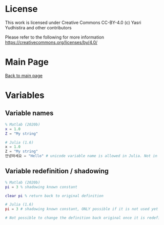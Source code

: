 # License

This work is licensed under Creative Commons CC-BY-4.0 (c) Yasri Yudhistira and other contributors

Please refer to the following for more information
https://creativecommons.org/licenses/by/4.0/

# Main Page
[Back to main page](README.md)

# Variables

## Variable names
```matlab
% Matlab (2020b)
x = 1.0
Z = "My string"
```
```julia
# Julia (1.6)
x = 1.0
Z = "My string"
안녕하세요 = "Hello" # unicode variable name is allowed in Julia. Not in matlab
```

## Variable redefinition / shadowing
```matlab
% Matlab (2020b)
pi = 3 % shadowing known constant

clear pi % return back to original definition
```
```julia
# Julia (1.6)
pi = 3 # shadowing known constant, ONLY possible if it is not used yet

# Not possible to change the definition back original once it is redefined
```
